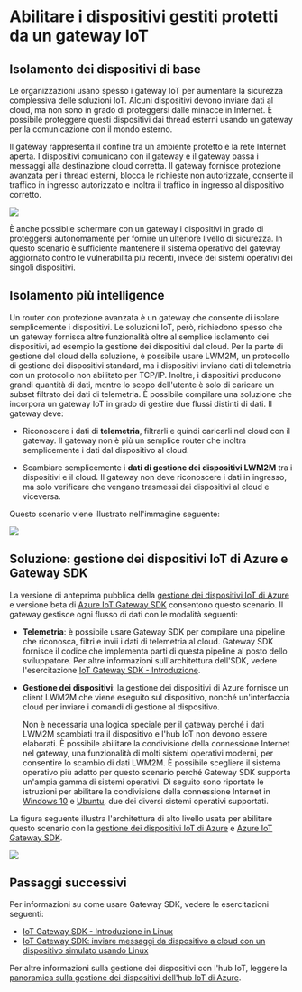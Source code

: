 <properties
 pageTitle="Abilitare i dispositivi gestiti protetti da un gateway IoT | Microsoft Azure"
 description="Argomento della Guida che descrive l'uso di un gateway IoT creato con Gateway SDK e dei dispositivi gestiti dall'hub IoT."
 services="iot-hub"
 documentationCenter=""
 authors="chipalost"
 manager="timlt"
 editor=""/>

<tags
 ms.service="iot-hub"
 ms.devlang="na"
 ms.topic="article"
 ms.tgt_pltfrm="na"
 ms.workload="na"
 ms.date="04/29/2016"
 ms.author="cstreet"/>
 
# Abilitare i dispositivi gestiti protetti da un gateway IoT

## Isolamento dei dispositivi di base

Le organizzazioni usano spesso i gateway IoT per aumentare la sicurezza complessiva delle soluzioni IoT. Alcuni dispositivi devono inviare dati al cloud, ma non sono in grado di proteggersi dalle minacce in Internet. È possibile proteggere questi dispositivi dai thread esterni usando un gateway per la comunicazione con il mondo esterno.

Il gateway rappresenta il confine tra un ambiente protetto e la rete Internet aperta. I dispositivi comunicano con il gateway e il gateway passa i messaggi alla destinazione cloud corretta. Il gateway fornisce protezione avanzata per i thread esterni, blocca le richieste non autorizzate, consente il traffico in ingresso autorizzato e inoltra il traffico in ingresso al dispositivo corretto.

![][1]

È anche possibile schermare con un gateway i dispositivi in grado di proteggersi autonomamente per fornire un ulteriore livello di sicurezza. In questo scenario è sufficiente mantenere il sistema operativo del gateway aggiornato contro le vulnerabilità più recenti, invece dei sistemi operativi dei singoli dispositivi.

## Isolamento più intelligence

Un router con protezione avanzata è un gateway che consente di isolare semplicemente i dispositivi. Le soluzioni IoT, però, richiedono spesso che un gateway fornisca altre funzionalità oltre al semplice isolamento dei dispositivi, ad esempio la gestione dei dispositivi dal cloud. Per la parte di gestione del cloud della soluzione, è possibile usare LWM2M, un protocollo di gestione dei dispositivi standard, ma i dispositivi inviano dati di telemetria con un protocollo non abilitato per TCP/IP. Inoltre, i dispositivi producono grandi quantità di dati, mentre lo scopo dell'utente è solo di caricare un subset filtrato dei dati di telemetria. È possibile compilare una soluzione che incorpora un gateway IoT in grado di gestire due flussi distinti di dati. Il gateway deve:

-   Riconoscere i dati di **telemetria**, filtrarli e quindi caricarli nel cloud con il gateway. Il gateway non è più un semplice router che inoltra semplicemente i dati dal dispositivo al cloud.

-   Scambiare semplicemente i **dati di gestione dei dispositivi LWM2M** tra i dispositivi e il cloud. Il gateway non deve riconoscere i dati in ingresso, ma solo verificare che vengano trasmessi dai dispositivi al cloud e viceversa.

Questo scenario viene illustrato nell'immagine seguente:

![][2]

## Soluzione: gestione dei dispositivi IoT di Azure e Gateway SDK 

La versione di anteprima pubblica della [gestione dei dispositivi IoT di Azure][lnk-device-management] e versione beta di [Azure IoT Gateway SDK] consentono questo scenario. Il gateway gestisce ogni flusso di dati con le modalità seguenti:

-   **Telemetria**: è possibile usare Gateway SDK per compilare una pipeline che riconosca, filtri e invii i dati di telemetria al cloud. Gateway SDK fornisce il codice che implementa parti di questa pipeline al posto dello sviluppatore. Per altre informazioni sull'architettura dell'SDK, vedere l'esercitazione [IoT Gateway SDK - Introduzione][lnk-gateway-get-started].

-   **Gestione dei dispositivi**: la gestione dei dispositivi di Azure fornisce un client LWM2M che viene eseguito sul dispositivo, nonché un'interfaccia cloud per inviare i comandi di gestione al dispositivo.
    
    Non è necessaria una logica speciale per il gateway perché i dati LWM2M scambiati tra il dispositivo e l'hub IoT non devono essere elaborati. È possibile abilitare la condivisione della connessione Internet nel gateway, una funzionalità di molti sistemi operativi moderni, per consentire lo scambio di dati LWM2M. È possibile scegliere il sistema operativo più adatto per questo scenario perché Gateway SDK supporta un'ampia gamma di sistemi operativi. Di seguito sono riportate le istruzioni per abilitare la condivisione della connessione Internet in [Windows 10] e [Ubuntu], due dei diversi sistemi operativi supportati.

La figura seguente illustra l'architettura di alto livello usata per abilitare questo scenario con la [gestione dei dispositivi IoT di Azure][lnk-device-management] e [Azure IoT Gateway SDK].

![][3]

## Passaggi successivi

Per informazioni su come usare Gateway SDK, vedere le esercitazioni seguenti:

- [IoT Gateway SDK - Introduzione in Linux][lnk-gateway-get-started]
- [IoT Gateway SDK: inviare messaggi da dispositivo a cloud con un dispositivo simulato usando Linux][lnk-gateway-simulated]

Per altre informazioni sulla gestione dei dispositivi con l'hub IoT, leggere la [panoramica sulla gestione dei dispositivi dell'hub IoT di Azure][lnk-device-management].

<!-- Images and links -->
[1]: media/iot-hub-gateway-device-management/overview.png
[2]: media/iot-hub-gateway-device-management/manage.png
[Azure IoT Gateway SDK]: https://github.com/Azure/azure-iot-gateway-sdk/
[Windows 10]: http://windows.microsoft.com/it-IT/windows/using-internet-connection-sharing#1TC=windows-7
[Ubuntu]: https://help.ubuntu.com/community/Internet/ConnectionSharing
[3]: media/iot-hub-gateway-device-management/manage_2.png
[lnk-gateway-get-started]: iot-hub-linux-gateway-sdk-get-started.md
[lnk-gateway-simulated]: iot-hub-linux-gateway-sdk-simulated-device.md
[lnk-device-management]: iot-hub-device-management-overview.md

<!---HONumber=AcomDC_0504_2016-->